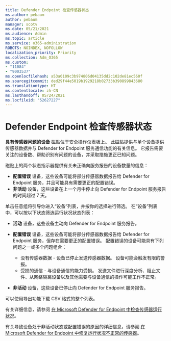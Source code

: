 ```yaml
---
title: Defender Endpoint 检查传感器状态
ms.author: pebaum
author: pebaum
manager: scotv
ms.date: 05/21/2021
ms.audience: Admin
ms.topic: article
ms.service: o365-administration
ROBOTS: NOINDEX, NOFOLLOW
localization_priority: Priority
ms.collection: Adm_O365
ms.custom:
- "11084"
- "9003537"
ms.openlocfilehash: a53a0109c3b974806d04135dd2c102de81ec560f
ms.sourcegitcommit: ded29f44e5019b1929218b02733b390899843680
ms.translationtype: HT
ms.contentlocale: zh-CN
ms.lasthandoff: 05/24/2021
ms.locfileid: "52627227"
---
```

# <a name="defender-endpoint-check-sensor-status"></a>Defender Endpoint 检查传感器状态

**具有传感器问题的设备** 磁贴位于安全操作仪表板上。 此磁贴提供与单个设备提供传感器数据并与 Defender for Endpoint 服务通信功能的有关信息。 它报告需要关注的设备数、帮助识别有问题的设备，并采取措施更正已知问题。

磁贴上的两个状态指示器提供有关未正确向服务报告的设备数量的信息：

- **配置错误** 设备，这些设备可能将部分传感器数据报告给 Defender for Endpoint 服务，并且可能具有需要更正的配置错误。
- **非活动** 设备，这些设备在上一个月中停止向 Defender for Endpoint 服务报告的时间超过 7 天。

单击任意组将引导你进入“设备”列表，并按你的选择进行筛选。 在“设备”列表中，可以按以下状态筛选运行状况状态列表：

- **活动** 设备，这些设备主动向 Defender for Endpoint 服务报告。
- **配置错误** 设备，这些设备可能将部分传感器数据报告给 Defender for Endpoint 服务，但存在需要更正的配置错误。 配置错误的设备可能具有下列问题之一或多个问题组合：

    - 没有传感器数据 - 设备已停止发送传感器数据。 设备可能会触发有限的警报。
    - 受损的通信 - 与设备通信的能力受损。 发送文件进行深度分析、阻止文件、从网络隔离设备以及其他需要与设备通信的操作可能工作不正常。
- **非活动** 设备，这些设备已停止向 Defender for Endpoint 服务报告。

可以使用导出功能下载 CSV 格式的整个列表。

有关详细信息，请参阅 [在 Microsoft Defender for Endpoint 中检查传感器运行状况](/microsoft-365/security/defender-endpoint/check-sensor-status)。

有关导致设备处于非活动状态或配置错误的原因的详细信息，请参阅 [在 Microsoft Defender for Endpoint 中修复运行状况不正常的传感器](/microsoft-365/security/defender-endpoint/fix-unhealthy-sensors)。
